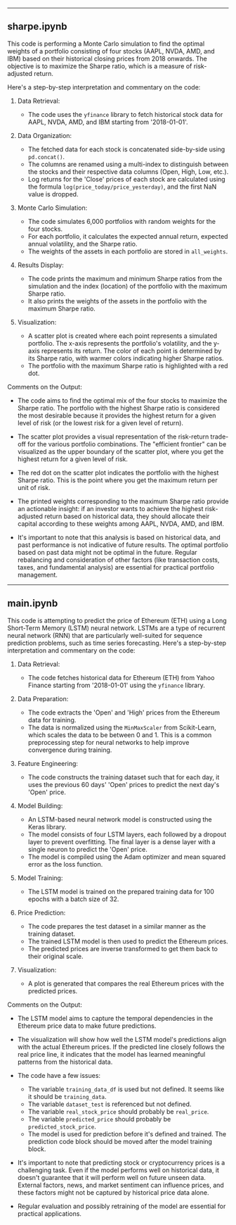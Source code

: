 ------------
**sharpe.ipynb**
------------

This code is performing a Monte Carlo simulation to find the optimal weights of a portfolio consisting of four stocks (AAPL, NVDA, AMD, and IBM) based on their historical closing prices from 2018 onwards. The objective is to maximize the Sharpe ratio, which is a measure of risk-adjusted return.

Here's a step-by-step interpretation and commentary on the code:

1. Data Retrieval:
   - The code uses the `yfinance` library to fetch historical stock data for AAPL, NVDA, AMD, and IBM starting from '2018-01-01'.
   
2. Data Organization:
   - The fetched data for each stock is concatenated side-by-side using `pd.concat()`.
   - The columns are renamed using a multi-index to distinguish between the stocks and their respective data columns (Open, High, Low, etc.).
   - Log returns for the 'Close' prices of each stock are calculated using the formula `log(price_today/price_yesterday)`, and the first NaN value is dropped.

3. Monte Carlo Simulation:
   - The code simulates 6,000 portfolios with random weights for the four stocks.
   - For each portfolio, it calculates the expected annual return, expected annual volatility, and the Sharpe ratio.
   - The weights of the assets in each portfolio are stored in `all_weights`.

4. Results Display:
   - The code prints the maximum and minimum Sharpe ratios from the simulation and the index (location) of the portfolio with the maximum Sharpe ratio.
   - It also prints the weights of the assets in the portfolio with the maximum Sharpe ratio.
   
5. Visualization:
   - A scatter plot is created where each point represents a simulated portfolio. The x-axis represents the portfolio's volatility, and the y-axis represents its return. The color of each point is determined by its Sharpe ratio, with warmer colors indicating higher Sharpe ratios.
   - The portfolio with the maximum Sharpe ratio is highlighted with a red dot.

Comments on the Output:

- The code aims to find the optimal mix of the four stocks to maximize the Sharpe ratio. The portfolio with the highest Sharpe ratio is considered the most desirable because it provides the highest return for a given level of risk (or the lowest risk for a given level of return).
  
- The scatter plot provides a visual representation of the risk-return trade-off for the various portfolio combinations. The "efficient frontier" can be visualized as the upper boundary of the scatter plot, where you get the highest return for a given level of risk.

- The red dot on the scatter plot indicates the portfolio with the highest Sharpe ratio. This is the point where you get the maximum return per unit of risk.

- The printed weights corresponding to the maximum Sharpe ratio provide an actionable insight: if an investor wants to achieve the highest risk-adjusted return based on historical data, they should allocate their capital according to these weights among AAPL, NVDA, AMD, and IBM.

- It's important to note that this analysis is based on historical data, and past performance is not indicative of future results. The optimal portfolio based on past data might not be optimal in the future. Regular rebalancing and consideration of other factors (like transaction costs, taxes, and fundamental analysis) are essential for practical portfolio management.

------------
**main.ipynb**
------------

This code is attempting to predict the price of Ethereum (ETH) using a Long Short-Term Memory (LSTM) neural network. LSTMs are a type of recurrent neural network (RNN) that are particularly well-suited for sequence prediction problems, such as time series forecasting. Here's a step-by-step interpretation and commentary on the code:

1. Data Retrieval:
   - The code fetches historical data for Ethereum (ETH) from Yahoo Finance starting from '2018-01-01' using the `yfinance` library.

2. Data Preparation:
   - The code extracts the 'Open' and 'High' prices from the Ethereum data for training.
   - The data is normalized using the `MinMaxScaler` from Scikit-Learn, which scales the data to be between 0 and 1. This is a common preprocessing step for neural networks to help improve convergence during training.

3. Feature Engineering:
   - The code constructs the training dataset such that for each day, it uses the previous 60 days' 'Open' prices to predict the next day's 'Open' price.

4. Model Building:
   - An LSTM-based neural network model is constructed using the Keras library.
   - The model consists of four LSTM layers, each followed by a dropout layer to prevent overfitting. The final layer is a dense layer with a single neuron to predict the 'Open' price.
   - The model is compiled using the Adam optimizer and mean squared error as the loss function.

5. Model Training:
   - The LSTM model is trained on the prepared training data for 100 epochs with a batch size of 32.

6. Price Prediction:
   - The code prepares the test dataset in a similar manner as the training dataset.
   - The trained LSTM model is then used to predict the Ethereum prices.
   - The predicted prices are inverse transformed to get them back to their original scale.

7. Visualization:
   - A plot is generated that compares the real Ethereum prices with the predicted prices.

Comments on the Output:

- The LSTM model aims to capture the temporal dependencies in the Ethereum price data to make future predictions.
  
- The visualization will show how well the LSTM model's predictions align with the actual Ethereum prices. If the predicted line closely follows the real price line, it indicates that the model has learned meaningful patterns from the historical data.

- The code have a few issues:
  - The variable `training_data_df` is used but not defined. It seems like it should be `training_data`.
  - The variable `dataset_test` is referenced but not defined.
  - The variable `real_stock_price` should probably be `real_price`.
  - The variable `predicted_price` should probably be `predicted_stock_price`.
  - The model is used for prediction before it's defined and trained. The prediction code block should be moved after the model training block.

- It's important to note that predicting stock or cryptocurrency prices is a challenging task. Even if the model performs well on historical data, it doesn't guarantee that it will perform well on future unseen data. External factors, news, and market sentiment can influence prices, and these factors might not be captured by historical price data alone.

- Regular evaluation and possibly retraining of the model are essential for practical applications.

